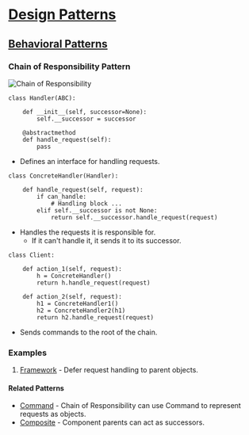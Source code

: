 # [Design Patterns](../../../README.md)
## [Behavioral Patterns](../../../readmes/behavioral.md)
### Chain of Responsibility Pattern

![Chain of Responsibility](http://www.plantuml.com/plantuml/proxy?cache=no&src=https://raw.githubusercontent.com/rcavaz/Design-Patterns/feature/python/uml/chain.uml)

```
class Handler(ABC):

    def __init__(self, successor=None):
        self.__successor = successor

    @abstractmethod
    def handle_request(self):
        pass
```
* Defines an interface for handling requests.

```
class ConcreteHandler(Handler):

    def handle_request(self, request):
        if can_handle:
            # Handling block ...
        elif self.__successor is not None:
            return self.__successor.handle_request(request)
```
* Handles the requests it is responsible for.
  * If it can't handle it, it sends it to its successor.

```
class Client:

    def action_1(self, request):
        h = ConcreteHandler()
        return h.handle_request(request)

    def action_2(self, request):
        h1 = ConcreteHandler1()
        h2 = ConcreteHandler2(h1)
        return h2.handle_request(request)
```
* Sends commands to the root of the chain.

### Examples
1. [Framework](./framework.py) - Defer request handling to parent objects.

#### Related Patterns
* [Command](../command) - Chain of Responsibility can use Command to represent requests as objects.
* [Composite](../composite) - Component parents can act as successors.
